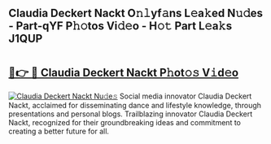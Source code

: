 ## Claudia Deckert Nackt O𝚗𝚕yf𝚊ns L𝚎a𝚔ed N𝚞𝚍es - Part-qYF P𝚑𝚘tos Vi𝚍𝚎o - H𝚘𝚝 Part L𝚎a𝚔s J1QUP

# <h2><a href="http://kf3wqcc.oniu.top/?m=Claudia+Deckert+Nackt">🔗👉 🔴 Claudia Deckert Nackt P𝚑ot𝚘𝚜 V𝚒d𝚎o</a></h2>

[![Claudia Deckert Nackt Nu𝚍e𝚜](https://i.imgur.com/0qMVB7G.gif)](http://kf3wqcc.oniu.top/?m=Claudia+Deckert+Nackt)
Social media innovator Claudia Deckert Nackt, acclaimed for disseminating dance and lifestyle knowledge, through presentations and personal blogs. Trailblazing innovator Claudia Deckert Nackt, recognized for their groundbreaking ideas and commitment to creating a better future for all.  
